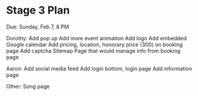 # Stage 3 Plan
Due: Sunday, Feb 7, 8 PM


Dorothy:
Add pop up
Add more event animation
Add logo
Add embedded Google calendar
Add pricing, location, honorary price (300) on booking page
Add captcha
Sitemap
Page that would manage info from booking page


Aaron:
Add social media feed
Add login bottom, login page
Add information page

Other:
Song page
